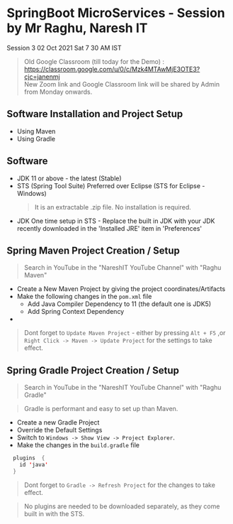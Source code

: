# SpringBoot MicroServices - Session by Mr Raghu, Naresh IT 

Session 3
02 Oct 2021 Sat
7 30 AM IST 

> Old Google Classroom (till today for the Demo) : https://classroom.google.com/u/0/c/Mzk4MTAwMjE3OTE3?cjc=janenmj \
> New Zoom link and Google Classroom link will be shared by Admin from Monday onwards. 

## Software Installation and Project Setup 

* Using Maven
* Using Gradle 

## Software 

* JDK 11 or above - the latest (Stable)
* STS (Spring Tool Suite) Preferred over Eclipse (STS for Eclipse - Windows)
  > It is an extractable .zip file. No installation is required.
* JDK One time setup in STS - Replace the built in JDK with your JDK recently downloaded in the 'Installed JRE' item in 'Preferences'

## Spring Maven Project Creation / Setup 

> Search in YouTube in the "NareshIT YouTube Channel" with "Raghu Maven"

* Create a New Maven Project by giving the project coordinates/Artifacts
* Make the following changes in the `pom.xml` file 
  * Add Java Compiler Dependency to 11 (the default one is JDK5)
  * Add Spring Context Dependency 
* 

> Dont forget to `Update Maven Project` - either by pressing `Alt + F5` ,or `Right Click -> Maven -> Update Project` for the settings to take effect. 

## Spring Gradle Project Creation / Setup 

> Search in YouTube in the "NareshIT YouTube Channel" with "Raghu Gradle"

> Gradle is performant and easy to set up than Maven.

* Create a new Gradle Project 
* Override the Default Settings 
* Switch to `Windows -> Show View -> Project Explorer`.
* Make the changes in the `build.gradle` file 

```java
  plugins  {
    id 'java'
  }
```

> Dont forget to `Gradle -> Refresh Project` for the changes to take effect.

> No plugins are needed to be downloaded separately, as they come built in with the STS. 



